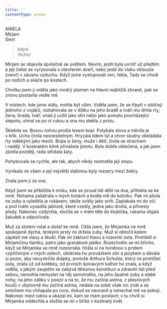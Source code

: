```yaml
---
title: ''
contentType: prose
---
```


<section>

ANIELA  
Mirjam  
Smrt

> kdysi  
> /ticho/

Mirjam se objevila společně se světlem. Nevím, jestli byla uvnitř už předtím a její čelist se vyrýsovala s otevřením dveří, nebo jestli do vlaku vklouzla zvenčí v závanu vzduchu. Když jsme vystupovali ven, řekla, Tady se chodí po nožích a skáče po kostech.

Chvilku jsem ji viděla jako modrý plamen na hlavni nejbližší zbraně, pak se znovu postavila vedle mě.

V místech, kde jsme stály, mohla být vším. Viděla jsem, že se třpytí v obličeji jednoho z vojáků, roztahovala se v důlku na jeho bradě a tváří mu drhla rty; žena, brada, tvář; snad ji ucítil jako stín nebo jako pomalu procházející slepotu, ohnal se po ní rukou a ona mu stekla z prstu.

Šklebila se. Bosou nohou prošla lesem kopí. Polykala slova a měnila je v křik. Ucho činila nesnesitelným. Hryzala lidem týl a otvor studny obkládala rty měkkými jako mech. Brala si ženy, muže i děti; živila se strachem i nadějí. V kostnatém klíně přinášela jistotu. Byla dobře oblečená, a jak jsem zjistila později, ráda střídala šaty.

</section>

<section>

Pohybovala se rychle, ale tak, abych nikdy neztratila její stopu.

</section>

<section>

Vynikala ve všem a její největší slabinou byly mezery mezi žebry.

</section>

<section>

Znala jsem ji ze sna.

</section>

<section>

Když jsem se přiblížila k místu, kde se proud lidí dělil na dva, přitiskla se ke mně. Nohama zašátrala v mých botách a bodla mě do kotníku. Pak mi plivla na zuby a vyleštila je rukávem, takže svítily jako sníh. Zaplakala mi do očí a pod tváře vysadila jabloně, které vzešly, jedna jako druhá, a přinesly plody. Nakonec vzdychla, stočila se v mém těle do klubíčka, rukama objala žaludek a odpočívala.

Muž za stolem vstal a došel ke mně. Cítila jsem, že Mirjamka ve mně spokojeně dýchá, tenkými prsty mi držela zuby. Muž si obtočil kolem zápěstí mé vlasy a škubl. Pak mi zaklonil hlavu a rozevřel ústa. Prohlédl si Mirjamčinu tlamku, patro jako granátové jablko. Rozechvělo se mi břicho, když se Mirjamka ve mně rozesmála. Hrála si na honěnou s prstem vzpříčeným v mých ústech, obtáčela ho provázkem slin a jazykem a dávala si pozor, aby nevystrčila drápky, protože Arthura Schulze, který mi prohlížel ústa, znala už od kolébky, od prvních špinavých kalhot ho znala, a když viděla, s jakým zaujetím se zabývá tělesnou konstitucí a zdravím lidí před sebou, nemohla nemyslet na něj samotného, na jeho špatné zuby a slabé nohy, na jeho zálibu v poezii a na to, že mu začíná astma, z plesnivých koutů v ubytovně mu začíná astma, nedala na sobě však nic znát a se smíchem mu chňapala po ruce, dokud se neunavil a nenechal mě na pokoji. Nakonec mávl rukou a ukázal mi, kam se mám postavit; v tu chvíli si Mirjamka oddechla a složila se mi v břiše v kostnatý květ.

</section>

